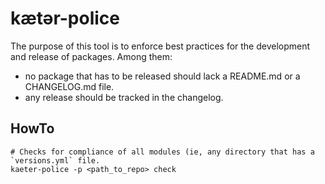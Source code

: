 # kætər-police

The purpose of this tool is to enforce best practices for the development and release of packages.
Among them:
- no package that has to be released should lack a README.md or a CHANGELOG.md file.
- any release should be tracked in the changelog.

## HowTo

```
# Checks for compliance of all modules (ie, any directory that has a `versions.yml` file.
kaeter-police -p <path_to_repo> check
```
